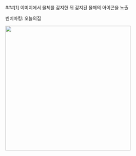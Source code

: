 
###[1] 이미지에서 물체를 감지한 뒤 감지된 물체의 아이콘을 노출

벤치마킹: 오늘의집

<img width="390" src="https://user-images.githubusercontent.com/65368411/177924145-2f0abc74-95ed-46c7-88d5-a8296349245e.png">

